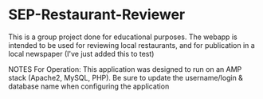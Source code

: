 # SEP-Restaurant-Reviewer
This is a group project done for educational purposes. The webapp is intended to be used for reviewing local restaurants, and for publication in a local newspaper (I've just added this to test)

NOTES For Operation:
This application was designed to run on an AMP stack (Apache2, MySQL, PHP).
Be sure to update the username/login & database name when configuring the application
